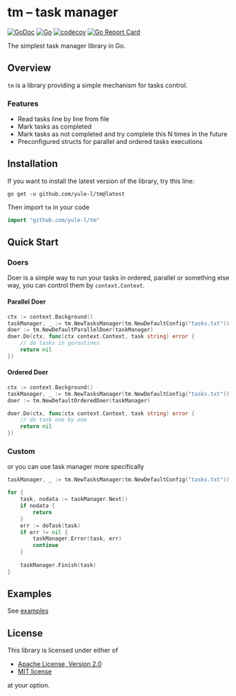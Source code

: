 # tm – task manager
[![GoDoc](https://pkg.go.dev/badge/github.com/yule-l/tm)](https://pkg.go.dev/github.com/yule-l/tm)
[![Go](https://github.com/yule-l/tm/actions/workflows/go.yml/badge.svg)](https://github.com/yule-l/tm/actions/workflows/go.yml)
[![codecov](https://codecov.io/gh/yule-l/tm/branch/master/graph/badge.svg?token=ZRL9IO6JNC)](https://codecov.io/gh/yule-l/tm)
[![Go Report Card](https://goreportcard.com/badge/github.com/yule-l/tm)](https://goreportcard.com/report/github.com/yule-l/tm)

The simplest task manager library in Go.

## Overview

`tm` is a library providing a simple mechanism for tasks control. 

### Features
* Read tasks line by line from file
* Mark tasks as completed
* Mark tasks as not completed and try complete this N times in the future
* Preconfigured structs for parallel and ordered tasks executions

## Installation

If you want to install the latest version of the library, try this line:

```shell
go get -u github.com/yule-l/tm@latest
```

Then import `tm` in your code

```go
import "github.com/yule-l/tm"
```

## Quick Start

### Doers
Doer is a simple way to run your tasks in ordered, parallel or something else way, you can control them by `context.Context`.

#### Parallel Doer
```go
ctx := context.Background()
taskManager, _ := tm.NewTasksManager(tm.NewDefaultConfig("tasks.txt"))
doer := tm.NewDefaultParallelDoer(taskManager)
doer.Do(ctx, func(ctx context.Context, task string) error {
	// do tasks in goroutines
	return nil
})
```

#### Ordered Doer
```go
ctx := context.Background()
taskManager, _ := tm.NewTasksManager(tm.NewDefaultConfig("tasks.txt"))
doer := tm.NewDefaultOrderedDoer(taskManager)

doer.Do(ctx, func(ctx context.Context, task string) error {
	// do task one by one
	return nil
})
```

### Custom

or you can use task manager more specifically

```go
taskManager, _ := tm.NewTasksManager(tm.NewDefaultConfig("tasks.txt"))

for {
    task, nodata := taskManager.Next()
    if nodata {
        return
    }
    err := doTask(task)
	if err != nil {
		taskManager.Error(task, err)
		continue
    }
	
    taskManager.Finish(task)
}
```

## Examples

See [examples](examples)

## License

This library is licensed under either of

* [Apache License, Version 2.0](LICENSE-APACHE)
* [MIT license](LICENSE-MIT)

at your option.
